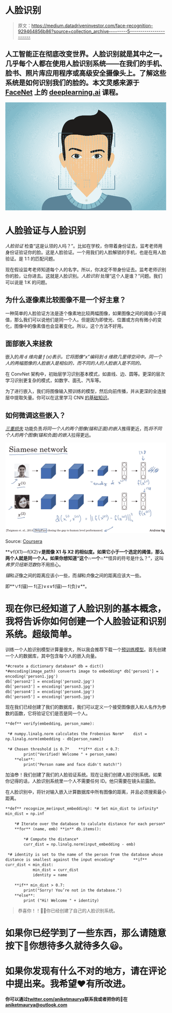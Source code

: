 # 人脸识别

> 原文：<https://medium.datadriveninvestor.com/face-recognition-929464856b86?source=collection_archive---------5----------------------->

## 人工智能正在彻底改变世界。人脸识别就是其中之一。几乎每个人都在使用人脸识别系统——在我们的手机、脸书、照片库应用程序或高级安全摄像头上。了解这些系统是如何识别我们的脸的。本文灵感来源于 [FaceNet](https://arxiv.org/abs/1503.03832) 上的 [deeplearning.ai](https://www.coursera.org/specializations/deep-learning?utm_source=deeplearningai&utm_medium=institutions&utm_campaign=WebsiteCoursesDLSTopButton) 课程。

![](img/af1f0b870b44de10c5bfee1f9e03a202.png)

# 人脸验证与人脸识别

*人脸验证* 检查“这是认领的人吗？”。比如在学校，你带着身份证去，监考老师用身份证验证你的脸。这是人脸验证。一个用我们的人脸解锁的手机，也是在用人脸验证。是 1:1 的匹配问题。

现在假设监考老师知道每个人的名字。所以，你决定不带身份证去。监考老师识别你的脸，让你进去。这就是人脸识别。*人脸识别* 处理“这个人是谁？”问题。我们可以说是 1:K 的问题。

## 为什么逐像素比较图像不是一个好主意？

一种简单的人脸验证方法是逐个像素地比较两幅图像，如果图像之间的阈值小于阈值，那么我们可以说他们是同一个人。但是因为即使光、位置或方向有微小的变化，图像中的像素值也会显著变化。所以，这个方法不好用。

## 面部嵌入来拯救

嵌入的*用 d 维向量 f (x)表示。它将图像“x”编码到 d 维欧几里得空间中。同一个人的两幅图像的人脸嵌入是相似的，而不同的人的人脸嵌入是不同的。*

在 ConvNet 架构中，初始层学习识别基本模式，如直线、边、圆等。更深的层次学习识别更复杂的模式，如数字、面孔、汽车等。

为了进行嵌入，我们将图像输入预训练的模型，然后向前传播，并从更深的全连接层中提取矢量。你可以在这里学习 CNN [的基础知识](https://medium.com/@aniketmaurya/not-just-introduction-to-convolutional-neural-networks-part-2-a7ac2723e30d)。

## 如何微调这些嵌入？

[*三重损失*](https://en.wikipedia.org/wiki/Triplet_loss) 功能负责*将同一个人的两个图像(锚和正面)的嵌入*推得更近，而*将不同个人的两个图像(锚和负面)的嵌入*拉得更远。

![](img/19e18a2fe290fbe432456e67e34052a6.png)

Source: [Coursera](http://deeplearning.ai)

**∨f(X1)—f(X2)∨**是图像 X1 与 X2 的相似度。如果它小于一个选定的阈值，那么两个人就是同一个人。如果你想知道“这个**∩**一个**∩**怪异的符号是什么？”，这叫*弗罗贝纽斯范数*你不用担心。

*锚*和*正*像之间的距离应该小一些，而*锚*和*负*像之间的距离应该大一些。

即**∨f(锚)— f(正)∨≤∨f(锚)— f(负)∨**。

# 现在你已经知道了人脸识别的基本概念，我将告诉你如何创建一个人脸验证和识别系统。超级简单。

训练一个人脸识别模型计算量很大，所以我会推荐下载一个[预训练模型](https://github.com/iwantooxxoox/Keras-OpenFace)。首先创建一个人的数据库，其中包含每个人的嵌入向量。

```
*#create a dictionary database* db = dict()
*#encoding(image_path) converts image to embedding* db['person1'] = encoding('person1.jpg')
db['person2'] = encoding('person2.jpg')
db['person3'] = encoding('person3.jpg')
db['person4'] = encoding('person4.jpg')
db['person5'] = encoding('person5.jpg')
```

现在我们已经创建了我们的数据库，我们可以定义一个接受图像嵌入和人名作为参数的函数，它将验证它们是否是同一个人。

```
**def** verify(embedding, person_name):

 *# numpy.linalg.norm calculates the Frobenius Norm*    dist = np.linalg.norm(embedding - db[person_name])

 *# Chosen threshold is 0.7*    **if** dist < 0.7:
        print("Verified! Welcome " + person_name)
    **else**:
        print("Person name and face didn't match!")
```

加油😎！我们创建了我们的人脸验证系统。现在让我们创建人脸识别系统。如果你记得的话，人脸识别系统里一个人不需要任何 ID。他只需要在镜头前露脸。

在人脸识别中，将针对输入嵌入计算数据库中所有图像的距离，并且必须搜索最小距离。

```
**def** recognize_me(input_embedding): *# Set min_dist to infinity*    min_dist = np.inf

    *# Iterate over the database to calulate distance for each person*
    **for** (name, emb) **in** db.items():

        *# Compute the distance*
        curr_dist = np.linalg.norm(input_embedding - emb)

 *# identity is set to the name of the person from the database whose distance is smallest against the input encoding*        **if** curr_dist < min_dist:
            min_dist = curr_dist
            identity = name

    **if** min_dist > 0.7:
        print("Sorry! You’re not in the database.")
    **else**:
        print ("Hi! Welcome " + identity)
```

> 恭喜你！！👏👏你已经创建了自己的人脸识别系统。

# 如果你已经学到了一些东西，那么请随意按下👏你想待多久就待多久😃。

# 如果你发现有什么不对的地方，请在评论中提出来。我希望❤️有所改进。

**你可以通过**[**twitter.com/aniketmaurya**](http://twitter.com/iamaniketmaurya)**联系我或者把你的📧在**[**aniketmaurya@outlook.com**](http://aniketmaurya@outlook.com)